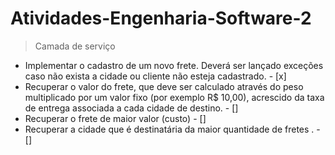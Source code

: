 # Atividades-Engenharia-Software-2
 > Camada de serviço
- Implementar o cadastro de um novo frete. Deverá ser lançado exceções caso não 
exista a cidade ou cliente não esteja cadastrado. - [x] 
- Recuperar o valor do frete, que deve ser calculado através do peso multiplicado 
por um valor fixo (por exemplo R$ 10,00), acrescido da taxa de entrega associada 
a cada cidade de destino. - [] 
- Recuperar o frete de maior valor (custo) - [] 
- Recuperar a cidade que é destinatária da maior quantidade de fretes . - [] 

